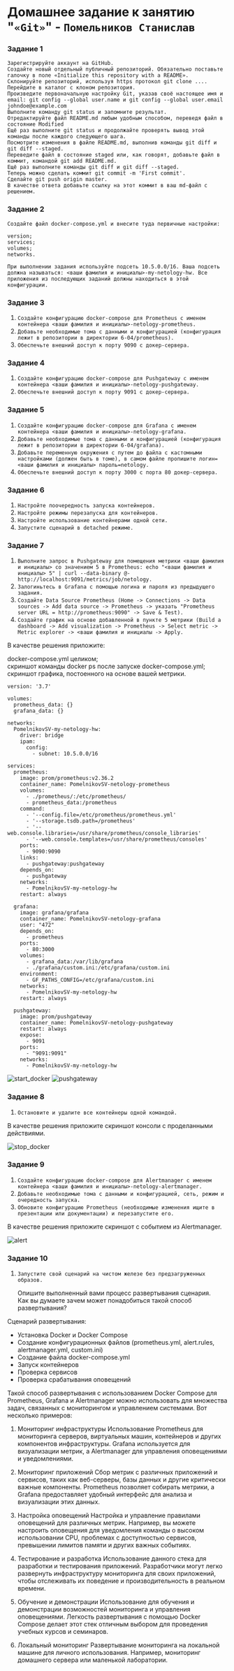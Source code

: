 # Домашнее задание к занятию "`«Git»`" - `Помельников Станислав`


### Задание 1

`Зарегистрируйте аккаунт на GitHub.`  
`Создайте новый отдельный публичный репозиторий. Обязательно поставьте галочку в поле «Initialize this repository with a README».`  
`Склонируйте репозиторий, используя https протокол git clone ....`  
`Перейдите в каталог с клоном репозитория.`  
`Произведите первоначальную настройку Git, указав своё настоящее имя и email: git config --global user.name и git config --global user.email johndoe@example.com`  
`Выполните команду git status и запомните результат.`  
`Отредактируйте файл README.md любым удобным способом, переведя файл в состояние Modified`  
`Ещё раз выполните git status и продолжайте проверять вывод этой команды после каждого следующего шага.`  
`Посмотрите изменения в файле README.md, выполнив команды git diff и git diff --staged.`  
`Переведите файл в состояние staged или, как говорят, добавьте файл в коммит, командой git add README.md.`  
`Ещё раз выполните команды git diff и git diff --staged.`  
`Теперь можно сделать коммит git commit -m 'First commit'.`  
`Сделайте git push origin master.`  
`В качестве ответа добавьте ссылку на этот коммит в ваш md-файл с решением.`  


### Задание 2

`Создайте файл docker-compose.yml и внесите туда первичные настройки:`

`version;`  
`services;`  
`volumes;`  
`networks.`  

`При выполнении задания используйте подсеть 10.5.0.0/16. Ваша подсеть должна называться: <ваши фамилия и инициалы>-my-netology-hw. Все приложения из последующих заданий должны находиться в этой конфигурации.`


### Задание 3

1. `Создайте конфигурацию docker-compose для Prometheus с именем контейнера <ваши фамилия и инициалы>-netology-prometheus.`
2. `Добавьте необходимые тома с данными и конфигурацией (конфигурация лежит в репозитории в директории 6-04/prometheus).`
3. `Обеспечьте внешний доступ к порту 9090 c докер-сервера.`


### Задание 4

1. `Создайте конфигурацию docker-compose для Pushgateway с именем контейнера <ваши фамилия и инициалы>-netology-pushgateway.`
2. `Обеспечьте внешний доступ к порту 9091 c докер-сервера.`


### Задание 5

1. `Создайте конфигурацию docker-compose для Grafana с именем контейнера <ваши фамилия и инициалы>-netology-grafana.`
2. `Добавьте необходимые тома с данными и конфигурацией (конфигурация лежит в репозитории в директории 6-04/grafana).`
3. `Добавьте переменную окружения с путем до файла с кастомными настройками (должен быть в томе), в самом файле пропишите логин=<ваши фамилия и инициалы> пароль=netology.`
4. `Обеспечьте внешний доступ к порту 3000 c порта 80 докер-сервера.`

### Задание 6

1. `Настройте поочередность запуска контейнеров.`
2. `Настройте режимы перезапуска для контейнеров.`
3. `Настройте использование контейнерами одной сети.`
4. `Запустите сценарий в detached режиме.`


### Задание 7

1. `Выполните запрос в Pushgateway для помещения метрики <ваши фамилия и инициалы> со значением 5 в Prometheus: echo "<ваши фамилия и инициалы> 5" | curl --data-binary @- http://localhost:9091/metrics/job/netology.`
2. `Залогиньтесь в Grafana с помощью логина и пароля из предыдущего задания.`
3. `Cоздайте Data Source Prometheus (Home -> Connections -> Data sources -> Add data source -> Prometheus -> указать "Prometheus server URL = http://prometheus:9090" -> Save & Test).`
4. `Создайте график на основе добавленной в пункте 5 метрики (Build a dashboard -> Add visualization -> Prometheus -> Select metric -> Metric explorer -> <ваши фамилия и инициалы -> Apply.`

В качестве решения приложите:  

docker-compose.yml целиком;  
скриншот команды docker ps после запуске docker-compose.yml;  
скриншот графика, постоенного на основе вашей метрики.  

```
version: '3.7'

volumes:
  prometheus_data: {}
  grafana_data: {}

networks:
  PomelnikovSV-my-netology-hw:
    driver: bridge
    ipam:
      config:
        - subnet: 10.5.0.0/16

services:
  prometheus:
    image: prom/prometheus:v2.36.2
    container_name: PomelnikovSV-netology-prometheus
    volumes:
      - ./prometheus/:/etc/prometheus/
      - prometheus_data:/prometheus
    command:
      - '--config.file=/etc/prometheus/prometheus.yml'
      - '--storage.tsdb.path=/prometheus'
      - '--web.console.libraries=/usr/share/prometheus/console_libraries'
      - '--web.console.templates=/usr/share/prometheus/consoles'
    ports:
      - 9090:9090
    links:
      - pushgateway:pushgateway
    depends_on:
      - pushgateway
    networks:
      - PomelnikovSV-my-netology-hw
    restart: always

  grafana:
    image: grafana/grafana
    container_name: PomelnikovSV-netology-grafana
    user: "472"
    depends_on:
      - prometheus
    ports:
      - 80:3000
    volumes:
      - grafana_data:/var/lib/grafana
      - ./grafana/custom.ini:/etc/grafana/custom.ini
    environment:
      - GF_PATHS_CONFIG=/etc/grafana/custom.ini
    networks:
      - PomelnikovSV-my-netology-hw
    restart: always

  pushgateway:
    image: prom/pushgateway
    container_name: PomelnikovSV-netology-pushgateway
    restart: always
    expose:
      - 9091
    ports:
      - "9091:9091"
    networks:
      - PomelnikovSV-my-netology-hw

```
![start_docker](img/start_docker_compose.jpg)
![pushgateway](img/pushgateway.jpg)

### Задание 8

1. `Остановите и удалите все контейнеры одной командой.`

В качестве решения приложите скриншот консоли с проделанными действиями.

![stop_docker](img/stop_docker_compose.jpg)

### Задание 9

1. `Создайте конфигурацию docker-compose для Alertmanager с именем контейнера <ваши фамилия и инициалы>-netology-alertmanager.`
2. `Добавьте необходимые тома с данными и конфигурацией, сеть, режим и очередность запуска.`
3. `Обновите конфигурацию Prometheus (необходимые изменения ищите в презентации или документации) и перезапустите его.`

В качестве решения приложите скриншот с событием из Alertmanager.  

![alert](img/alert_z9.jpg)

### Задание 10

1. `Запустите свой сценарий на чистом железе без предзагруженных образов.`

   Опишите выполненный вами процесс развертывания сценария.  
   Как вы думаете зачем может понадобиться такой способ развертывания?  

Сценарий развертывания:  
  - Установка Docker и Docker Compose  
  - Создание конфигурационных файлов (prometheus.yml, alert.rules, alertmanager.yml, custom.ini)  
  - Создание файла docker-compose.yml  
  - Запуск контейнеров  
  - Проверка сервисов  
  - Проверка срабатывания оповещений  
   

Такой способ развертывания с использованием Docker Compose для Prometheus, Grafana и Alertmanager можно использовать для множества задач, связанных с мониторингом и управлением системами. Вот несколько примеров:

1. Мониторинг инфраструктуры
Использование Prometheus для мониторинга серверов, виртуальных машин, контейнеров и других компонентов инфраструктуры. Grafana используется для визуализации метрик, а Alertmanager для управления оповещениями и уведомлениями.

2. Мониторинг приложений
Сбор метрик с различных приложений и сервисов, таких как веб-серверы, базы данных и другие критически важные компоненты. Prometheus позволяет собирать метрики, а Grafana предоставляет удобный интерфейс для анализа и визуализации этих данных.

3. Настройка оповещений
Настройка и управление правилами оповещений для различных метрик. Например, вы можете настроить оповещения для уведомления команды о высоком использовании CPU, проблемах с доступностью сервисов, превышении лимитов памяти и других важных событиях.

4. Тестирование и разработка
Использование данного стека для разработки и тестирования приложений. Разработчики могут легко развернуть инфраструктуру мониторинга для своих приложений, чтобы отслеживать их поведение и производительность в реальном времени.

5. Обучение и демонстрации
Использование для обучения и демонстрации возможностей мониторинга и управления оповещениями. Легкость развертывания с помощью Docker Compose делает этот стек отличным выбором для проведения учебных курсов и семинаров.

6. Локальный мониторинг
Развертывание мониторинга на локальной машине для личного использования. Например, мониторинг домашнего сервера или маленькой лаборатории.


